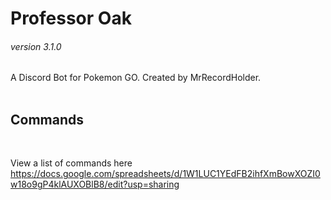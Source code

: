 <b><h1>Professor Oak</h1></b>
<h6>version 3.1.0</h6>
A Discord Bot for Pokemon GO. Created by MrRecordHolder.
<br><br>
<b><h2>Commands</h2></b><br>

View a list of commands here https://docs.google.com/spreadsheets/d/1W1LUC1YEdFB2ihfXmBowXOZI0w18o9gP4klAUXOBlB8/edit?usp=sharing 